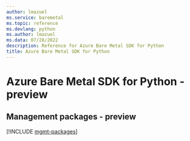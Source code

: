 ```yaml
---
author: lmazuel
ms.service: baremetal
ms.topic: reference
ms.devlang: python
ms.author: lmazuel
ms.data: 07/28/2022
description: Reference for Azure Bare Metal SDK for Python
title: Azure Bare Metal SDK for Python
---
```

# Azure Bare Metal SDK for Python - preview

## Management packages - preview
[!INCLUDE [mgmt-packages](bare-metal-mgmt-index.md)]
